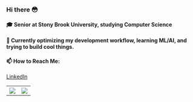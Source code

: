 ### Hi there 😳

#### 🎓 Senior at Stony Brook University, studying Computer Science

#### 🤔 Currently optimizing my development workflow, learning ML/AI, and trying to build cool things.

#### 📫 How to Reach Me:
[LinkedIn](https://www.linkedin.com/in/jusjiang/)

<table border="0">
  <tr border="0">
    <th border="0">
      <img src="https://github-readme-stats.vercel.app/api?username=nitsujiang&show_icons=true&theme=radical" />
    </th>
    <th border="0">
      <img src="https://github-readme-stats.vercel.app/api/top-langs/?username=nitsujiang&theme=radical&layout=compact" />
    </th>
  </tr>
</table>
